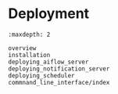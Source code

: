# Deployment

```{toctree}
:maxdepth: 2

overview
installation
deploying_aiflow_server
deploying_notification_server
deploying_scheduler
commnand_line_interface/index
```